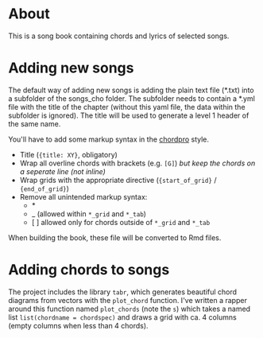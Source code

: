 
# About

This is a song book containing chords and lyrics of selected songs. 

# Adding new songs

The default way of adding new songs is adding the plain text file (\*.txt) into a subfolder of the songs_cho folder. The subfolder needs to contain a \*.yml file with the title of the chapter (without this yaml file, the data within the subfolder is ignored). The title will be used to generate a level 1 header of the same name.

You'll have to add some markup syntax in the [chordpro](chordpro.org) style.

- Title (`{title: XY}`, obligatory)
- Wrap all overline chords with brackets (e.g. `[G]`) *but keep the chords on a seperate line (not inline)*
- Wrap grids with the appropriate directive (`{start_of_grid}` / `{end_of_grid}`)
- Remove all unintended markup syntax: 
  - \* 
  - \_ (allowed within `*_grid` and `*_tab`)
  - \[ \] allowed only for chords outside of `*_grid` and `*_tab`

When building the book, these file will be converted to Rmd files. 

# Adding chords to songs

The project includes the library `tabr`, which generates beautiful chord diagrams from vectors with the `plot_chord` function. I've written a rapper around this function named `plot_chords` (note the `s`) which takes a named list `list(chordname = chordspec)` and draws a grid with ca. 4 columns (empty columns when less than 4 chords). 

